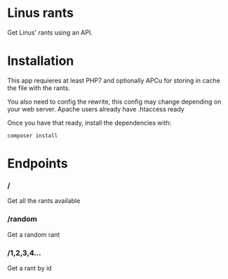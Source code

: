 # Linus rants
Get Linus' rants using an API.

# Installation
This app requieres at least PHP7 and optionally APCu for storing in cache the file with the rants.

You also need to config the rewrite, this config may change depending on your web server. Apache users already have .htaccess ready

Once you have that ready, install the dependencies with:
```
composer install
```

# Endpoints
### /
Get all the rants available

### /random
Get a random rant

### /1,2,3,4...
Get a rant by id

